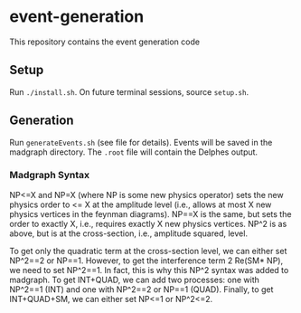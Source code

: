# event-generation
This repository contains the event generation code

## Setup
Run `./install.sh`.
On future terminal sessions, source `setup.sh`.

## Generation
Run `generateEvents.sh` (see file for details). Events will be saved in the madgraph directory. The `.root` file will contain the Delphes output.


### Madgraph Syntax
NP<=X and NP=X (where NP is some new physics operator) sets the new physics order to <= X at the amplitude level (i.e., allows at most X new physics vertices in the feynman diagrams). NP==X is the same, but sets the order to exactly X, i.e., requires exactly X new physics vertices. NP^2 is as above, but is at the cross-section, i.e., amplitude squared, level.

To get only the quadratic term at the cross-section level, we can either set NP^2==2 or NP==1. However, to get the interference term 2 Re(SM* NP), we need to set NP^2==1. In fact, this is why this NP^2 syntax was added to madgraph. To get INT+QUAD, we can add two processes: one with NP^2==1 (INT) and one with NP^2==2 or NP==1 (QUAD). Finally, to get INT+QUAD+SM, we can either set NP<=1 or NP^2<=2. 